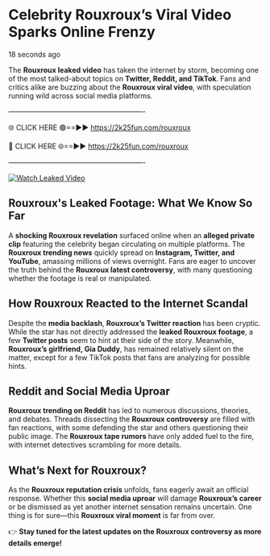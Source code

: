 # Celebrity Rouxroux’s Viral Video Sparks Online Frenzy

18 seconds ago

The **Rouxroux leaked video** has taken the internet by storm, becoming one of the most talked-about topics on **Twitter, Reddit, and TikTok**. Fans and critics alike are buzzing about the **Rouxroux viral video**, with speculation running wild across social media platforms.

———————————————————-

🌐 CLICK HERE 🟢==►► https://2k25fun.com/rouxroux

🔴 CLICK HERE 🌐==►► https://2k25fun.com/rouxroux

———————————————————-

[![Watch Leaked Video](https://miro.medium.com/v2/resize:fit:828/format:webp/1*cilzJN44JGOrTw9NJCrNHA.gif "Watch Leaked Video")](https://2k25fun.com/rouxroux)

## **Rouxroux's Leaked Footage: What We Know So Far**  
A **shocking Rouxroux revelation** surfaced online when an **alleged private clip** featuring the celebrity began circulating on multiple platforms. The **Rouxroux trending news** quickly spread on **Instagram, Twitter, and YouTube**, amassing millions of views overnight. Fans are eager to uncover the truth behind the **Rouxroux latest controversy**, with many questioning whether the footage is real or manipulated.  

## **How Rouxroux Reacted to the Internet Scandal**  
Despite the **media backlash**, **Rouxroux’s Twitter reaction** has been cryptic. While the star has not directly addressed the **leaked Rouxroux footage**, a few **Twitter posts** seem to hint at their side of the story. Meanwhile, **Rouxroux’s girlfriend, Gia Duddy**, has remained relatively silent on the matter, except for a few TikTok posts that fans are analyzing for possible hints.  

## **Reddit and Social Media Uproar**  
**Rouxroux trending on Reddit** has led to numerous discussions, theories, and debates. Threads dissecting the **Rouxroux controversy** are filled with fan reactions, with some defending the star and others questioning their public image. The **Rouxroux tape rumors** have only added fuel to the fire, with internet detectives scrambling for more details.  

## **What’s Next for Rouxroux?**  
As the **Rouxroux reputation crisis** unfolds, fans eagerly await an official response. Whether this **social media uproar** will damage **Rouxroux’s career** or be dismissed as yet another internet sensation remains uncertain. One thing is for sure—this **Rouxroux viral moment** is far from over.  

👉 **Stay tuned for the latest updates on the Rouxroux controversy as more details emerge!**  